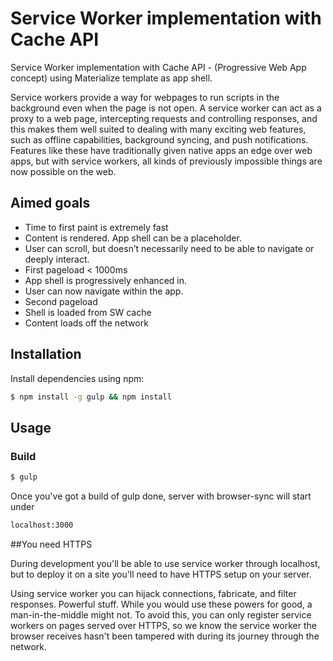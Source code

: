 # Service Worker implementation with Cache API
Service Worker implementation with Cache API - (Progressive Web App concept) using Materialize template as app shell.

Service workers provide a way for webpages to run scripts in the background even when the page is not open. A service worker can act as a proxy to a web page, intercepting requests and controlling responses, and this makes them well suited to dealing with many exciting web features, such as offline capabilities, background syncing, and push notifications. Features like these have traditionally given native apps an edge over web apps, but with service workers, all kinds of previously impossible things are now possible on the web.

## Aimed goals

* Time to first paint is extremely fast
* Content is rendered. App shell can be a placeholder.
* User can scroll, but doesn’t necessarily need to be able to navigate or deeply interact.
* First pageload < 1000ms
* App shell is progressively enhanced in.
* User can now navigate within the app.
* Second pageload
* Shell is loaded from SW cache
* Content loads off the network


## Installation

Install dependencies using npm:

```sh
$ npm install -g gulp && npm install
```

## Usage

### Build

```sh
$ gulp
```

Once you've got a build of gulp done, server with browser-sync will start under
```sh
localhost:3000
```

##You need HTTPS

During development you'll be able to use service worker through localhost, but to deploy it on a site you'll need to have HTTPS setup on your server.

Using service worker you can hijack connections, fabricate, and filter responses. Powerful stuff. While you would use these powers for good, a man-in-the-middle might not. To avoid this, you can only register service workers on pages served over HTTPS, so we know the service worker the browser receives hasn't been tampered with during its journey through the network.
